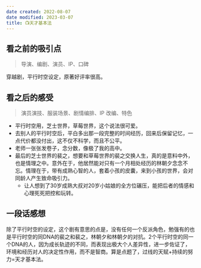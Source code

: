 ```yaml
---
date created: 2022-08-07
date modified: 2023-03-07
title: 📺天才基本法
---
```


## 看之前的吸引点

> 导演、编剧、演员、IP、口碑

穿越剧，平行时空设定，原著好评率很高。

## 看之后的感受

> 演员演技、服装场景、剧情编排、IP 改编、特色

- 平行时空用，芝士世界，草莓世界，这个说法很可爱。
- 去别人的平行时空后，平白多出那一段完整的时间经历，回来后保留记忆，一点代价都没付出，这不仅不科学，而且不公平。
- 老师一张张发卷子，念分数，像极了我的高中。
- 最后的芝士世界的裴之，想要和草莓世界的裴之交换人生，真的是意料中外，也是情理之中。意外在于，他居然能对只有一个月相处经历的林朝夕念念不忘。情理在于，带有成熟心智的人，套着小孩的皮囊，来到小孩的世界，会对同龄人产生致命吸引力。
	- 让人想到了30岁成熟大叔对20岁小姑娘的全方位碾压，能把后者的情感和心理死死把控和玩转。

## 一段话感想

除了平行时空的设定，这个剧有意思的点是，没有任何一个反派角色，勉强有的也是平行时空的同DNA的裴之和裴之，林朝夕和林朝夕的对抗。2个平行时空的同一个DNA的人，因为成长轨迹的不同，而表现出极大个人差异性，进一步佐证了，环境和经历对人的决定性作用，而不是智商。算是点题了，过线的天赋+持续的努力=天才基本法。
